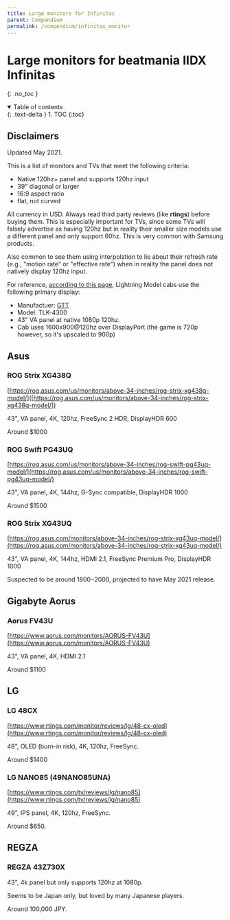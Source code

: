 ```yaml
---
title: Large monitors for Infinitas
parent: Compendium
permalink: /compendium/infinitas_monitor
---
```


# Large monitors for beatmania IIDX Infinitas
{: .no_toc }

<details open markdown="block">
  <summary>
    Table of contents
  </summary>
  {: .text-delta }
1. TOC
{:toc}
</details>

## Disclaimers

Updated May 2021.

This is a list of monitors and TVs that meet the following criteria:
* Native 120hz+ panel and supports 120hz input
* 39" diagonal or larger
* 16:9 aspect ratio
* flat, not curved

All currency in USD. Always read third party reviews (like **rtings**) before buying them. This is especially important for TVs, since some TVs will falsely advertise as having 120hz but in reality their smaller size models use a different panel and only support 60hz. This is very common with Samsung products.

Also common to see them using interpolation to lie about their refresh rate (e.g., "motion rate" or "effective rate") when in reality the panel does not natively display 120hz input.

For reference, [according to this page](https://land3939.info/mgame/1148), Lightning Model cabs use the following primary display:

* Manufactuer: [GTT](http://gtt.co.kr/en/?ckattempt=1)
* Model: TLK-4300
* 43" VA panel at native 1080p 120hz.
* Cab uses 1600x900@120hz over DisplayPort (the game is 720p however, so it's upscaled to 900p)

## Asus

### ROG Strix XG438Q

[https://rog.asus.com/us/monitors/above-34-inches/rog-strix-xg438q-model/]([https://rog.asus.com/us/monitors/above-34-inches/rog-strix-xg438q-model/])

43", VA panel, 4K, 120hz, FreeSync 2 HDR, DisplayHDR 600

Around $1000

### ROG Swift PG43UQ 

[https://rog.asus.com/us/monitors/above-34-inches/rog-swift-pg43uq-model/](https://rog.asus.com/us/monitors/above-34-inches/rog-swift-pg43uq-model/)

43", VA panel, 4K, 144hz, G-Sync compatible, DisplayHDR 1000

Around $1500

### ROG Strix XG43UQ

[https://rog.asus.com/monitors/above-34-inches/rog-strix-xg43uq-model/](https://rog.asus.com/monitors/above-34-inches/rog-strix-xg43uq-model/)

43", VA panel, 4K, 144hz, HDMI 2.1, FreeSync Premium Pro, DisplayHDR 1000

Suspected to be around $1800-$2000, projected to have May 2021 release.

## Gigabyte Aorus

### Aorus FV43U

[https://www.aorus.com/monitors/AORUS-FV43U](https://www.aorus.com/monitors/AORUS-FV43U)

43", VA panel, 4K, HDMI 2.1

Around $1100

## LG

### LG 48CX

[https://www.rtings.com/monitor/reviews/lg/48-cx-oled](https://www.rtings.com/monitor/reviews/lg/48-cx-oled)

48", OLED (burn-in risk), 4K, 120hz, FreeSync.

Around $1400

### LG NANO85 (49NANO85UNA)

[https://www.rtings.com/tv/reviews/lg/nano85](https://www.rtings.com/tv/reviews/lg/nano85)

49", IPS panel, 4K, 120hz, FreeSync.

Around $650.

## REGZA

### REGZA 43Z730X

43", 4k panel but only supports 120hz at 1080p.

Seems to be Japan only, but loved by many Japanese players.

Around 100,000 JPY.
